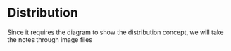 # Distribution

Since it requires the diagram to show the distribution concept, we will take the notes through image files













